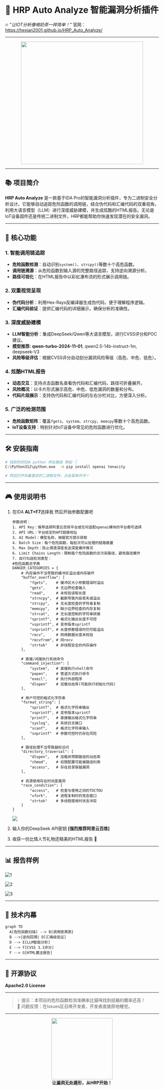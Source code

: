 # 🚀 **HRP Auto Analyze 智能漏洞分析插件**  

🔥 *"让IOT分析像喝奶茶一样简单！"* 
    官网：https://hexian2001.github.io/HRP_Auto_Analyze/

---

<div align="center">
  <img src="https://media.giphy.com/media/L1R1tvI9svkIWwpVYr/giphy.gif" width="400">
</div>


---

## 📚 **项目简介**  

**HRP Auto Analyze** 是一款基于IDA Pro的智能漏洞分析插件，专为二进制安全分析设计。它能够自动追踪危险函数的调用链，结合伪代码和汇编代码的双重视角，利用大语言模型（LLM）进行深度威胁建模，并生成炫酷的HTML报告。无论是IoT设备固件还是传统二进制文件，HRP都能帮助你快速发现潜在的安全漏洞。

---

## 🚀 **核心功能**  

### 1. **智能调用链追踪**  

- **危险函数检测**：自动识别`system()`、`strcpy()`等数十个高危函数。
- **调用链溯源**：从危险函数到输入源的完整路径追踪，支持逆向溯源分析。
- **路径可视化**：在HTML报告中以彩虹瀑布流的形式展示调用链。

### 2. **双重视觉呈现**  

- **伪代码分析**：利用Hex-Rays反编译器生成伪代码，便于理解程序逻辑。
- **汇编代码验证**：提供汇编代码的详细展示，确保分析的准确性。

### 3. **深度威胁建模**  

- **LLM智能分析**：集成DeepSeek/Qwen等大语言模型，进行CVSS评分和POC建议。
- **模型推荐:** **qwen-turbo-2024-11-01**, qwen2.5-14b-instruct-1m, deepseek-V3
- **风险等级评估**：根据CVSS评分自动划分漏洞风险等级（高危、中危、低危）。

### 4. **炫酷HTML报告**  

- **动态交互**：支持点击函数名查看伪代码和汇编代码，路径可折叠展开。
- **风险概况**：以卡片形式展示高危、中危、低危漏洞的数量和分布。
- **代码片段展示**：支持伪代码和汇编代码的左右分栏对比，方便深入分析。

### 5. **广泛的检测范围**  

- **危险函数矩阵**：覆盖`fgets`、`system`、`strcpy`、`memcpy`等数十个高危函数。
- **IoT设备支持**：特别针对IoT设备中常见的危险函数进行优化。

---

## 🛠️ **安装指南**  

```bash
# 找到你的IDA python 所在路径 例如 👇
C:\Python312\python.exe  -m pip install openai tenacity

# 然后打开你最喜欢的二进制文件，点击菜单开冲！
```

---

## 🎮 **使用说明书**  

1. 在IDA **ALT+F7**选择我 然后开始参数配置吧

   ```
   参数说明：
   1. API Key：推荐选择阿里云百炼平台或任何适配openai模块的平台都可选择
   2. API URL：平台给定的API链接地址
   3. AI Model：模型名称，根据官方提示获取
   4. Batch Size：每个危险函数，每批次可以处理的链路数量
   5. Max Depth：防止溯源深度发送深度爆炸情况
   6. Limit Chains Length：限制每个危险函数的总污染路径，避免路径爆炸
   7. 自行勾选检测类型：
   #危险函数总字典
   DANGER_CATEGORIES = {
       # 内存操作不当导致的缓冲区溢出或内存破坏
       "buffer_overflow": [
           "fgets",    # 缓冲区大小参数错误时溢出
           "gets",     # 无边界检查输入
           "read",     # 未校验读取长度
           "strncpy",  # 截断导致内容丢失或溢出
           "strcpy",   # 无长度检查的字符串复制
           "memcpy",   # 缺少边界检查的内存复制
           "strcat",   # 无长度控制的字符串拼接
           "sprintf",  # 格式化输出长度不可控
           "vsprintf", # 变参版本sprintf
           "snprintf", # 长度参数错误时仍可能溢出
           "recv",     # 网络数据长度未校验
           "recvfrom", # 同recv
           "strtok"    # 非线程安全的内存操作
       ],
       
       # 直接/间接执行系统命令
       "command_injection": [
           "system",   # 直接执行shell命令
           "popen",    # 管道方式执行命令
           "execl",    # 执行外部程序
           "dlopen"    # 加载动态库(可能执行初始化代码)
       ],
       
       # 用户可控的格式化字符串
       "format_string": [
           "sprintf",  # 格式化字符串输出
           "vsprintf", # 变参版本sprintf
           "printf",   # 直接输出格式化字符串
           "syslog",   # 系统日志接口
           "scanf",    # 格式化字符串输入
           "snprintf"  # 参数可控时仍存在风险
       ],
       
       # 路径处理不当导致越权访问
       "directory_traversal": [
           "dlopen",   # 加载非预期路径的动态库
           "chmod",    # 权限配置可能被路径利用
           "access",   # 存在目录穿越漏洞
       ],
       
       # 资源使用存在时间差漏洞
       "race_condition": [
           "access",   # 检查与使用之间的TOCTOU
           "vfork",    # 进程复制时的竞态窗口
           "strtok"    # 多线程使用时状态冲突
       ]
   }
   ```

   ![](image/1.jpg)

2. 输入你的DeepSeek API密钥 **[强烈推荐阿里云百炼]**  

3. 收获一份比情人节礼物还精美的HTML报告 💌  

---

## 📊 **报告样例**  

  ![1](image/2.jpg)
  
  ![2](image/3.jpg)
  
  ![3](image/4.jpg)  


---

## 🧠 **技术内幕**  

```mermaid
graph TD
  A[危险函数扫描] --> B{调用链溯源}
  B -->|逆向回溯| D[汇编级验证]
  D --> E[LLM智能分析]
  E --> F[CVSS 3.1评分]
  F --> G[HTML魔法报告]
```



---

## 📜 **开源协议**  

**Apache2.0 License** 

---

> 💡 提示：本项目的危险函数检测准确率比猫咪找到纸箱的概率还高！  
> 🐞 问题反馈：在Issues区召唤开发者，开发者直接原地睡觉。  

---

<div align="center">
  <img src="https://media.giphy.com/media/3o7TKMt1VVNkHV2PaE/giphy.gif" width="200">
  <br>
  <b>让漏洞无处遁形，从HRP开始！</b>
</div>
